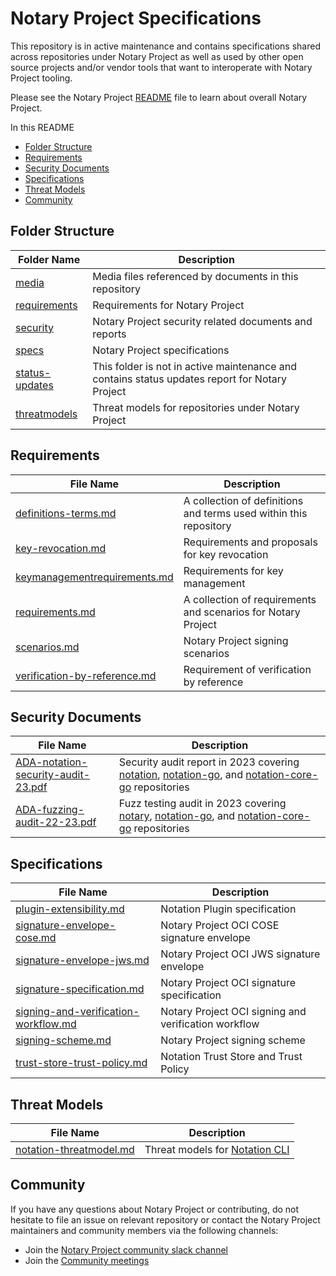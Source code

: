 # Notary Project Specifications

This repository is in active maintenance and contains specifications shared across repositories under Notary Project as well as used by other open source projects and/or vendor tools that want to interoperate with Notary Project tooling.

Please see the Notary Project [README](https://github.com/notaryproject/.github/blob/main/README.md) file to learn about overall Notary Project.

In this README

- [Folder Structure](#folder-structure)
- [Requirements](#requirements)
- [Security Documents](#security-documents)
- [Specifications](#specifications)
- [Threat Models](#threat-models)
- [Community](#community)

## Folder Structure

| Folder Name   | Description  |
| --------------| -------------|
| [media](./media/)    | Media files referenced by documents in this repository |
| [requirements](./requirements/) | Requirements for Notary Project |
| [security](./security/) | Notary Project security related documents and reports |
| [specs](./specs/) | Notary Project specifications |
| [status-updates](./status-updates/) | This folder is not in active maintenance and contains status updates report for Notary Project |
| [threatmodels](./threatmodels/) | Threat models for repositories under Notary Project |

## Requirements

| File Name     | Description |
| -------- | ----------- |
| [definitions-terms.md](./requirements/definitions-terms.md) | A collection of definitions and terms used within this repository |
| [key-revocation.md](./requirements/key-revocation.md) | Requirements and proposals for key revocation |
| [keymanagementrequirements.md](./requirements/keymanagementrequirements.md) | Requirements for key management |
| [requirements.md](./requirements/requirements.md) | A collection of requirements and scenarios for Notary Project |
| [scenarios.md](./requirements/scenarios.md) | Notary Project signing scenarios |
| [verification-by-reference.md](./requirements/verification-by-reference.md) | Requirement of verification by reference |

## Security Documents

| File Name     | Description |
| -------- | ----------- |
| [ADA-notation-security-audit-23.pdf](./security/reports/audit/ADA-notation-security-audit-23.pdf) | Security audit report in 2023 covering [notation](https://github.com/notaryproject/notation), [notation-go](https://github.com/notaryproject/notation-go), and [notation-core-go](https://github.com/notaryproject/notation-core-go) repositories |
| [ADA-fuzzing-audit-22-23.pdf](./security/reports/fuzzing/ADA-fuzzing-audit-22-23.pdf) | Fuzz testing audit in 2023 covering [notary](https://github.com/notaryproject/notaty), [notation-go](https://github.com/notaryproject/notation-go), and [notation-core-go](https://github.com/notaryproject/notation-core-go) repositories |

## Specifications

| File Name     | Description |
| -------- | ----------- |
| [plugin-extensibility.md](./specs/plugin-extensibility.md) | Notation Plugin specification |
| [signature-envelope-cose.md](./specs/signature-envelope-cose.md) | Notary Project OCI COSE signature envelope |
| [signature-envelope-jws.md](./specs/signature-envelope-jws.md) | Notary Project OCI JWS signature envelope |
| [signature-specification.md](./specs/signature-specification.md) | Notary Project OCI signature specification |
| [signing-and-verification-workflow.md](./specs/signing-and-verification-workflow.md) | Notary Project OCI signing and verification workflow |
| [signing-scheme.md](./specs/signing-scheme.md) | Notary Project signing scheme|
| [trust-store-trust-policy.md](./specs/trust-store-trust-policy.md) | Notation Trust Store and Trust Policy  |


## Threat Models

| File Name     | Description |
| -------- | ----------- |
| [notation-threatmodel.md](./threatmodels/notation-threatmodel.md) | Threat models for [Notation CLI](https://github.com/notaryproject/notation) |

## Community

If you have any questions about Notary Project or contributing, do not hesitate to file an issue on relevant repository or contact the Notary Project maintainers and community members via the following channels:
- Join the [Notary Project community slack channel](https://app.slack.com/client/T08PSQ7BQ/CQUH8U287/)
- Join the [Community meetings](https://notaryproject.dev/community/#community-meetings)